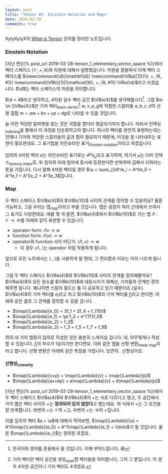 ```yaml
---
layout: post
title: "Tensor #2. Einstein Notation and Maps"
date: 2019-03-30
comments: true
---
```

XylyXylyX의 [What is Tensor](https://www.youtube.com/watch?v=_pKxbNyjNe8&list=PLRlVmXqzHjUQARA37r4Qw3SHPqVXgqO6c) 강의를 정리한 노트입니다.

### Einstein Notation
[지난 편]({% post_url 2019-03-28-tensor_1_elementary_vector_space %})에서 벡터 스페이스 $\newcommand{\V}{\mathcal{V}} \newcommand{\R}{\mathbb{R}} (\V, +, \R)$와 차원에 대해서 설명했습니다. 차원을 곁들여서 이제 벡터 스페이스를 $\newcommand{\d}{\mathbf{d}} \newcommand{\VBa}[1]{(\V, +, \R, #1)} \newcommand{\VBb}[1]{(\mathcal{W}, +, \R, #1)} \VBa{\d}$라고 쓰겠습니다. $\d$는 벡터 스페이스의 차원을 의미합니다.

$\d = 4$라고 생각하고, 4차원 실수 벡터 공간 $\VBa{4}$를 생각해봅시다[^1]. 그럼 $m \in {\VBa{4}}$은 기저 벡터<sub>basis vector</sub>[^2] $w, v, p, g$와 적절한 스칼라들 $a, b, c, d$의 선형 결합 $m = aw + bv + cp + dg$로 나타낼 수 있을 것입니다.

늘 이런 적당한 알파벳을 찾는 것은 귀찮을 뿐더러 헷갈리기까지 합니다. 따라서 인덱싱<sub>indexing</sub>을 통해서 이 과정을 단순화하고자 합니다. 하나의 벡터를 완전히 표현하는데는 언제나 기저와 적당한 스칼라들의 곱과 합이 필요하기 때문에, 이것을 잘 나타내주는 표현이 필요한데요. 그 표기법을 아인슈타인 표기<sub>Einstein notation</sub>이라고 하겠습니다.

임의의 4차원 벡터 $a$는 아인슈타인 표기로는 $\newcommand{\a}{A^{\mu}e_{\mu}} \a$라고 표기하며, 여기서 $\mu$는 더미 인덱스<sub>dummy index</sub>로, 위 첨자와 아래 첨자에 동시에 등장한다면 반복하며 곱해서 더하라는 뜻을 가집니다. 다시 말해 4차원 벡터일 경우 $\a = \sum_{i}A^ie_i = A^0e_0 + A^1e_1 + A^2e_2 + A^3e_3$입니다.

### Map
두 벡터 스페이스 $\VBa{4}$와 $\VBb{10}$ 사이의 관계를 정의할 수 있을까요? 물론 가능하고, 그걸 우리는 맵<sub>map</sub>이라고 부를 것입니다. 맵은 굉장히 여러 군데에서 쓰여서 그 표기도 다양한데요. 예를 몇 개 들면, $\VBa{4}$에서 $\VBb{10}$로 가는 맵 $\Lambda : \mathcal{V} \rightarrow \mathcal{W}$를 아래와 같이 표현할 수 있습니다.

- operator form: $\Lambda v \rightarrow w$
- function form: $\Lambda(v) \rightarrow w$
- operator와 function 사이 어딘가: $\langle\Lambda, v\rangle \rightarrow w$
  - 이 경우 $\langle\Lambda,\;\rangle$는 operator 처럼 작용하게 됩니다.

앞으로 모든 노트에서는 $\newcommand{\map}[2]{\langle#1,#2\rangle} \map{\;}{\;}$을 사용하게 될 텐데, 그 편리함과 이유는 차차 나오게 됩니다.

그럼 두 벡터 스페이스 $\VBa{4}$와 $\VBb{10}$ 사이의 관계를 정의해볼까요? $\VBa{4}$의 모든 원소를 $\VBb{10}$에 대응시키기 위해선, 기저들의 관계만 정의해주면 됩니다. 왜냐하면 스칼라 필드는 둘 다 공유하고 있기 때문이죠 (실수). $\VBa{4}$의 기저 벡터를 $e_i$라고 하고 $\VBb{10}$의 기저 벡터를 $f_j$라고 한다면. 아래와 같은 꼴로 그 관계를 정의할 수 있을 겁니다.

- $\map{\Lambda}{e_0} = 3f_1 + 2f_4 + f_{10}$
- $\map{\Lambda}{e_1} = \pi f_3 + e^{17}f_0$
- $\map{\Lambda}{e_2} = f_2$
- $\map{\Lambda}{e_3} = f_3 + f_5 + f_7 + f_9$

위의 네 가지 맵핑이 임의로 작성된 것은 충분히 느껴지실 겁니다. 네, 아무렇게나 작성할 수 있습니다. $f_j$의 차수가 1승이기만 한다면요. 이와 같은 맵을 선형 변환<sub>linear map</sub>이라고 합니다. 선형 변환은 아래와 같은 특징을 가집니다. 당연히.. 선형성이죠.

#### 선형성<sub>Linearity</sub>
- $\map{\Lambda}{v+p} = \map{\Lambda}{v} + \map{\Lambda}{p}$
- $\map{\Lambda}{av+bp} = a\map{\Lambda}{v} + b\map{\Lambda}{p}$

[지난 편]({% post_url 2019-03-28-tensor_1_elementary_vector_space %})에서 두 벡터 스페이스 $\VBa{4}$와 $\VBb{4}$의 $+$는 서로 다르다고 했고, 두 공간에서 각각 뽑은 벡터 사이의 $+$는 **정의되어 있지 않았다**고 했는데요. 위 식에서 $+$는 그 조건을 잘 만족합니다. 좌변의 $+$는 $\mathcal{V}$의 $+$고, 우변의 $+$는 $\mathcal{W}$의 $+$입니다.

이를 임의의 벡터 $a = \a$에 대해서 적어보면, $\map{\Lambda}{\a} = A^0\map{\Lambda}{e_0} + A^1\map{\Lambda}{e_1} + \ldots$가 될 것입니다. 물론 $\map{\Lambda}{e_i}$는 정의된 후겠죠.

[^1]: 한국어와 영어를 혼용해서 쓸 것입니다. 이해 부탁드립니다. 😅
[^2]: 기저 벡터란 벡터 공간을 생성<sub>span</sub>할 벡터들을 의미합니다, 그저 그 뿐입니다. 이 경우 4차원 공간이니 기저 벡터도 4개겠죠.
